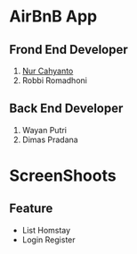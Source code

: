 # AirBnB App

## Frond End Developer

 1. [Nur Cahyanto](https://github.com/Razdan12)
 2. Robbi Romadhoni

## Back End Developer
1. Wayan Putri
2. Dimas Pradana

# ScreenShoots



## Feature

 - List Homstay
 - Login Register
